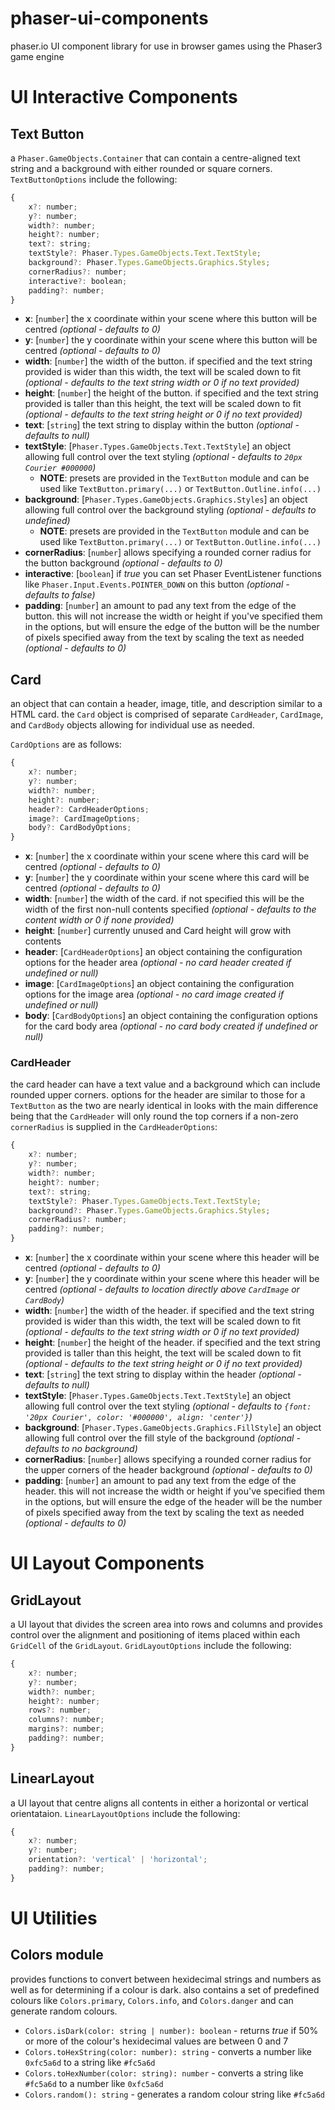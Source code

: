 # phaser-ui-components
phaser.io UI component library for use in browser games using the Phaser3 game engine

# UI Interactive Components

## Text Button

a `Phaser.GameObjects.Container` that can contain a centre-aligned text string and a background with either rounded or square corners. `TextButtonOptions` include the following:
```javascript
{
    x?: number;
    y?: number;
    width?: number;
    height?: number;
    text?: string;
    textStyle?: Phaser.Types.GameObjects.Text.TextStyle;
    background?: Phaser.Types.GameObjects.Graphics.Styles;
    cornerRadius?: number;
    interactive?: boolean;
    padding?: number;
}
```

- **x**: [`number`] the x coordinate within your scene where this button will be centred _(optional - defaults to 0)_
- **y**: [`number`] the y coordinate within your scene where this button will be centred _(optional - defaults to 0)_
- **width**: [`number`] the width of the button. if specified and the text string provided is wider than this width, the text will be scaled down to fit _(optional - defaults to the text string width or 0 if no text provided)_
- **height**: [`number`] the height of the button. if specified and the text string provided is taller than this height, the text will be scaled down to fit _(optional - defaults to the text string height or 0 if no text provided)_
- **text**: [`string`] the text string to display within the button _(optional - defaults to null)_
- **textStyle**: [`Phaser.Types.GameObjects.Text.TextStyle`] an object allowing full control over the text styling _(optional - defaults to `20px Courier #000000`)_
  - **NOTE**: presets are provided in the `TextButton` module and can be used like `TextButton.primary(...)` or `TextButton.Outline.info(...)`
- **background**: [`Phaser.Types.GameObjects.Graphics.Styles`] an object allowing full control over the background styling _(optional - defaults to undefined)_
  - **NOTE**: presets are provided in the `TextButton` module and can be used like `TextButton.primary(...)` or `TextButton.Outline.info(...)`
- **cornerRadius**: [`number`] allows specifying a rounded corner radius for the button background _(optional - defaults to 0)_
- **interactive**: [`boolean`] if _true_ you can set Phaser EventListener functions like `Phaser.Input.Events.POINTER_DOWN` on this button _(optional - defaults to false)_
- **padding**: [`number`] an amount to pad any text from the edge of the button. this will not increase the width or height if you've specified them in the options, but will ensure the edge of the button will be the number of pixels specified away from the text by scaling the text as needed _(optional - defaults to 0)_

## Card

an object that can contain a header, image, title, and description similar to a HTML card. the `Card` object is comprised of separate `CardHeader`, `CardImage`, and `CardBody` objects allowing for individual use as needed.

`CardOptions` are as follows:
```javascript
{
    x?: number;
    y?: number;
    width?: number;
    height?: number;
    header?: CardHeaderOptions;
    image?: CardImageOptions;
    body?: CardBodyOptions;
}
```

- **x**: [`number`] the x coordinate within your scene where this card will be centred _(optional - defaults to 0)_
- **y**: [`number`] the y coordinate within your scene where this card will be centred _(optional - defaults to 0)_
- **width**: [`number`] the width of the card. if not specified this will be the width of the first non-null contents specified _(optional - defaults to the content width or 0 if none provided)_
- **height**: [`number`] currently unused and Card height will grow with contents
- **header**: [`CardHeaderOptions`] an object containing the configuration options for the header area _(optional - no card header created if undefined or null)_
- **image**: [`CardImageOptions`] an object containing the configuration options for the image area _(optional - no card image created if undefined or null)_
- **body**: [`CardBodyOptions`] an object containing the configuration options for the card body area _(optional - no card body created if undefined or null)_

### CardHeader

the card header can have a text value and a background which can include rounded upper corners. options for the header are similar to those for a `TextButton` as the two are nearly identical in looks with the main difference being that the `CardHeader` will only round the top corners if a non-zero `cornerRadius` is supplied in the `CardHeaderOptions`:
```javascript
{
    x?: number;
    y?: number;
    width?: number;
    height?: number;
    text?: string;
    textStyle?: Phaser.Types.GameObjects.Text.TextStyle;
    background?: Phaser.Types.GameObjects.Graphics.Styles;
    cornerRadius?: number;
    padding?: number;
}
```

- **x**: [`number`] the x coordinate within your scene where this header will be centred _(optional - defaults to 0)_
- **y**: [`number`] the y coordinate within your scene where this header will be centred _(optional - defaults to location directly above `CardImage` or `CardBody`)_
- **width**: [`number`] the width of the header. if specified and the text string provided is wider than this width, the text will be scaled down to fit _(optional - defaults to the text string width or 0 if no text provided)_
- **height**: [`number`] the height of the header. if specified and the text string provided is taller than this height, the text will be scaled down to fit _(optional - defaults to the text string height or 0 if no text provided)_
- **text**: [`string`] the text string to display within the header _(optional - defaults to null)_
- **textStyle**: [`Phaser.Types.GameObjects.Text.TextStyle`] an object allowing full control over the text styling _(optional - defaults to `{font: '20px Courier', color: '#000000', align: 'center'}`)_
- **background**: [`Phaser.Types.GameObjects.Graphics.FillStyle`] an object allowing full control over the fill style of the background _(optional - defaults to no background)_
- **cornerRadius**: [`number`] allows specifying a rounded corner radius for the upper corners of the header background _(optional - defaults to 0)_
- **padding**: [`number`] an amount to pad any text from the edge of the header. this will not increase the width or height if you've specified them in the options, but will ensure the edge of the header will be the number of pixels specified away from the text by scaling the text as needed _(optional - defaults to 0)_

# UI Layout Components

## GridLayout
a UI layout that divides the screen area into rows and columns and provides control over the alignment and positioning of items placed within each `GridCell` of the `GridLayout`. `GridLayoutOptions` include the following:
```javascript
{
    x?: number;
    y?: number;
    width?: number;
    height?: number;
    rows?: number;
    columns?: number;
    margins?: number;
    padding?: number;
}
```

## LinearLayout
a UI layout that centre aligns all contents in either a horizontal or vertical orientataion. `LinearLayoutOptions` include the following:
```javascript
{
    x?: number;
    y?: number;
    orientation?: 'vertical' | 'horizontal';
    padding?: number;
}
```

# UI Utilities

## Colors module
provides functions to convert between hexidecimal strings and numbers as well as for determining if a colour is dark. also contains a set of predefined colours like `Colors.primary`, `Colors.info`, and `Colors.danger` and can generate random colours.

- `Colors.isDark(color: string | number): boolean` - returns _true_ if 50% or more of the colour's hexidecimal values are between 0 and 7
- `Colors.toHexString(color: number): string` - converts a number like `0xfc5a6d` to a string like `#fc5a6d`
- `Colors.toHexNumber(color: string): number` - converts a string like `#fc5a6d` to a number like `0xfc5a6d`
- `Colors.random(): string` - generates a random colour string like `#fc5a6d`